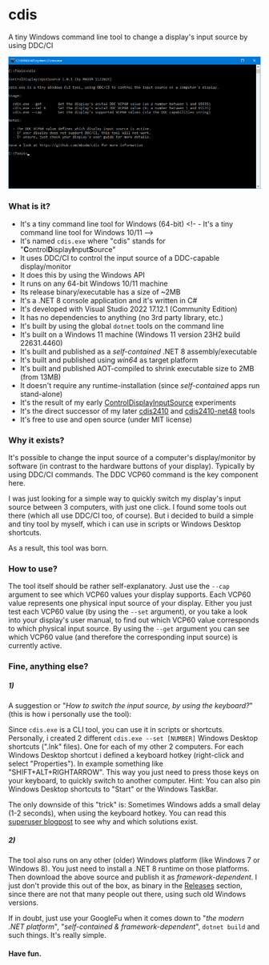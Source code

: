 # cdis

A tiny Windows command line tool to change a display's input source by using DDC/CI

![cdis](screenshot.png)

### What is it?

- It's a tiny command line tool for Windows (64-bit)
<!- - It's a tiny command line tool for Windows 10/11 -->
- It's named `cdis.exe` where "cdis" stands for "**C**ontrol**D**isplay**I**nput**S**ource"
- It uses DDC/CI to control the input source of a DDC-capable display/monitor
- It does this by using the Windows API
- It runs on any 64-bit Windows 10/11 machine
- Its release binary/executable has a size of ~2MB
- It's a .NET 8 console application and it's written in C#
- It's developed with Visual Studio 2022 17.12.1 (Community Edition)
- It has no dependencies to anything (no 3rd party library, etc.)
- It's built by using the global `dotnet` tools on the command line
- It's built on a Windows 11 machine (Windows 11 version 23H2 build 22631.4460)
- It's built and published as a _self-contained_ .NET 8 assembly/executable
- It's built and published using _win64_ as target platform
- It's built and published AOT-compiled to shrink executable size to 2MB (from 13MB)
- It doesn't require any runtime-installation (since _self-contained_ apps run stand-alone)
- It's the result of my early [ControlDisplayInputSource](https://github.com/MBODM/ControlDisplayInputSource) experiments
- It's the direct successor of my later [cdis2410](https://github.com/MBODM/cdis2410) and [cdis2410-net48](https://github.com/MBODM/cdis2410-net48) tools
- It's free to use and open source (under MIT license)

### Why it exists?

It's possible to change the input source of a computer's display/monitor by software (in contrast to the hardware buttons of your display). Typically by using DDC/CI commands. The DDC VCP60 command is the key component here.

I was just looking for a simple way to quickly switch my display's input source between 3 computers, with just one click. I found some tools out there (which all use DDC/CI too, of course). But i decided to build a simple and tiny tool by myself, which i can use in scripts or Windows Desktop shortcuts.

As a result, this tool was born.

### How to use?

The tool itself should be rather self-explanatory. Just use the `--cap` argument to see which VCP60 values your display supports. Each VCP60 value represents one physical input source of your display. Either you just test each VCP60 value (by using the `--set` argument), or you take a look into your display's user manual, to find out which VCP60 value corresponds to which physical input source. By using the `--get` argument you can see which VCP60 value (and therefore the corresponding input source) is currently active.

### Fine, anything else?

##### 1)
A suggestion or "_How to switch the input source, by using the keyboard?_" (this is how i personally use the tool):

Since `cdis.exe` is a CLI tool, you can use it in scripts or shortcuts. Personally, i created 2 different `cdis.exe --set [NUMBER]` Windows Desktop shortcuts (".lnk" files). One for each of my other 2 computers. For each Windows Desktop shortcut i defined a keyboard hotkey (right-click and select "Properties"). In example something like "SHIFT+ALT+RIGHTARROW". This way you just need to press those keys on your keyboard, to quickly switch to another computer. Hint: You can also pin Windows Desktop shortcuts to "Start" or the Windows TaskBar.

The only downside of this "trick" is: Sometimes Windows adds a small delay (1-2 seconds), when using the keyboard hotkey. You can read this [superuser blogpost](https://superuser.com/questions/426947/slow-windows-desktop-keyboard-shortcuts) to see why and which solutions exist.

##### 2)
The tool also runs on any other (older) Windows platform (like Windows 7 or Windows 8). You just need to install a .NET 8 runtime on those platforms. Then download the above source and publish it as _framework-dependent_. I just don't provide this out of the box, as binary in the [Releases](https://github.com/mbodm/cdis/releases) section, since there are not that many people out there, using such old Windows versions.

If in doubt, just use your GoogleFu when it comes down to "_the modern .NET platform_", "_self-contained & framework-dependent_", `dotnet build` and such things. It's really simple.

#### Have fun.
